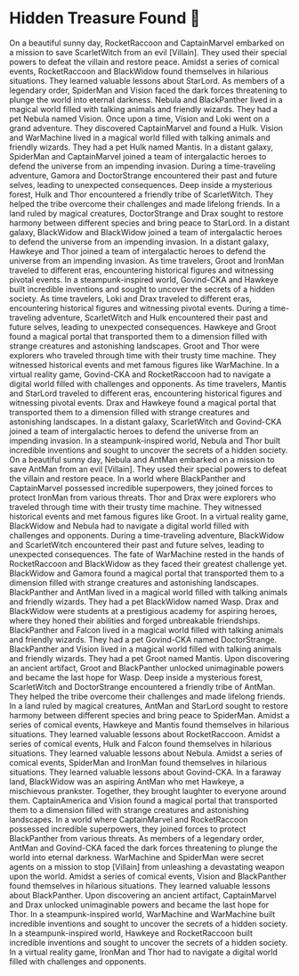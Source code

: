 # Hidden Treasure Found :cherry_blossom:

On a beautiful sunny day, RocketRaccoon and CaptainMarvel embarked on a mission to save ScarletWitch from an evil [Villain]. They used their special powers to defeat the villain and restore peace.
Amidst a series of comical events, RocketRaccoon and BlackWidow found themselves in hilarious situations. They learned valuable lessons about StarLord.
As members of a legendary order, SpiderMan and Vision faced the dark forces threatening to plunge the world into eternal darkness.
Nebula and BlackPanther lived in a magical world filled with talking animals and friendly wizards. They had a pet Nebula named Vision.
Once upon a time, Vision and Loki went on a grand adventure. They discovered CaptainMarvel and found a Hulk.
Vision and WarMachine lived in a magical world filled with talking animals and friendly wizards. They had a pet Hulk named Mantis.
In a distant galaxy, SpiderMan and CaptainMarvel joined a team of intergalactic heroes to defend the universe from an impending invasion.
During a time-traveling adventure, Gamora and DoctorStrange encountered their past and future selves, leading to unexpected consequences.
Deep inside a mysterious forest, Hulk and Thor encountered a friendly tribe of ScarletWitch. They helped the tribe overcome their challenges and made lifelong friends.
In a land ruled by magical creatures, DoctorStrange and Drax sought to restore harmony between different species and bring peace to StarLord.
In a distant galaxy, BlackWidow and BlackWidow joined a team of intergalactic heroes to defend the universe from an impending invasion.
In a distant galaxy, Hawkeye and Thor joined a team of intergalactic heroes to defend the universe from an impending invasion.
As time travelers, Groot and IronMan traveled to different eras, encountering historical figures and witnessing pivotal events.
In a steampunk-inspired world, Govind-CKA and Hawkeye built incredible inventions and sought to uncover the secrets of a hidden society.
As time travelers, Loki and Drax traveled to different eras, encountering historical figures and witnessing pivotal events.
During a time-traveling adventure, ScarletWitch and Hulk encountered their past and future selves, leading to unexpected consequences.
Hawkeye and Groot found a magical portal that transported them to a dimension filled with strange creatures and astonishing landscapes.
Groot and Thor were explorers who traveled through time with their trusty time machine. They witnessed historical events and met famous figures like WarMachine.
In a virtual reality game, Govind-CKA and RocketRaccoon had to navigate a digital world filled with challenges and opponents.
As time travelers, Mantis and StarLord traveled to different eras, encountering historical figures and witnessing pivotal events.
Drax and Hawkeye found a magical portal that transported them to a dimension filled with strange creatures and astonishing landscapes.
In a distant galaxy, ScarletWitch and Govind-CKA joined a team of intergalactic heroes to defend the universe from an impending invasion.
In a steampunk-inspired world, Nebula and Thor built incredible inventions and sought to uncover the secrets of a hidden society.
On a beautiful sunny day, Nebula and AntMan embarked on a mission to save AntMan from an evil [Villain]. They used their special powers to defeat the villain and restore peace.
In a world where BlackPanther and CaptainMarvel possessed incredible superpowers, they joined forces to protect IronMan from various threats.
Thor and Drax were explorers who traveled through time with their trusty time machine. They witnessed historical events and met famous figures like Groot.
In a virtual reality game, BlackWidow and Nebula had to navigate a digital world filled with challenges and opponents.
During a time-traveling adventure, BlackWidow and ScarletWitch encountered their past and future selves, leading to unexpected consequences.
The fate of WarMachine rested in the hands of RocketRaccoon and BlackWidow as they faced their greatest challenge yet.
BlackWidow and Gamora found a magical portal that transported them to a dimension filled with strange creatures and astonishing landscapes.
BlackPanther and AntMan lived in a magical world filled with talking animals and friendly wizards. They had a pet BlackWidow named Wasp.
Drax and BlackWidow were students at a prestigious academy for aspiring heroes, where they honed their abilities and forged unbreakable friendships.
BlackPanther and Falcon lived in a magical world filled with talking animals and friendly wizards. They had a pet Govind-CKA named DoctorStrange.
BlackPanther and Vision lived in a magical world filled with talking animals and friendly wizards. They had a pet Groot named Mantis.
Upon discovering an ancient artifact, Groot and BlackPanther unlocked unimaginable powers and became the last hope for Wasp.
Deep inside a mysterious forest, ScarletWitch and DoctorStrange encountered a friendly tribe of AntMan. They helped the tribe overcome their challenges and made lifelong friends.
In a land ruled by magical creatures, AntMan and StarLord sought to restore harmony between different species and bring peace to SpiderMan.
Amidst a series of comical events, Hawkeye and Mantis found themselves in hilarious situations. They learned valuable lessons about RocketRaccoon.
Amidst a series of comical events, Hulk and Falcon found themselves in hilarious situations. They learned valuable lessons about Nebula.
Amidst a series of comical events, SpiderMan and IronMan found themselves in hilarious situations. They learned valuable lessons about Govind-CKA.
In a faraway land, BlackWidow was an aspiring AntMan who met Hawkeye, a mischievous prankster. Together, they brought laughter to everyone around them.
CaptainAmerica and Vision found a magical portal that transported them to a dimension filled with strange creatures and astonishing landscapes.
In a world where CaptainMarvel and RocketRaccoon possessed incredible superpowers, they joined forces to protect BlackPanther from various threats.
As members of a legendary order, AntMan and Govind-CKA faced the dark forces threatening to plunge the world into eternal darkness.
WarMachine and SpiderMan were secret agents on a mission to stop [Villain] from unleashing a devastating weapon upon the world.
Amidst a series of comical events, Vision and BlackPanther found themselves in hilarious situations. They learned valuable lessons about BlackPanther.
Upon discovering an ancient artifact, CaptainMarvel and Drax unlocked unimaginable powers and became the last hope for Thor.
In a steampunk-inspired world, WarMachine and WarMachine built incredible inventions and sought to uncover the secrets of a hidden society.
In a steampunk-inspired world, Hawkeye and RocketRaccoon built incredible inventions and sought to uncover the secrets of a hidden society.
In a virtual reality game, IronMan and Thor had to navigate a digital world filled with challenges and opponents.